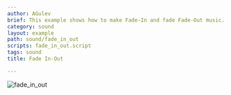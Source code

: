 ```yaml
---
author: AGulev
brief: This example shows how to make Fade-In and fade Fade-Out music.
category: sound
layout: example
path: sound/fade_in_out
scripts: fade_in_out.script
tags: sound
title: Fade In-Out

---
```



![fade_in_out](fade_in_out.jpg)
